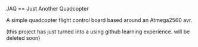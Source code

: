 JAQ == Just Another Quadcopter

A simple quadcopter flight control board based around an Atmega2560 avr.

(this project has just turned into a using github learning experience. will be deleted soon)
